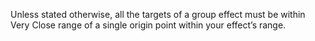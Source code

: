 Unless stated otherwise, all the targets of a group effect must be within Very Close range of a single origin point within your effect’s range.
